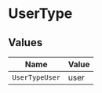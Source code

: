 # UserType


## Values

| Name           | Value          |
| -------------- | -------------- |
| `UserTypeUser` | user           |